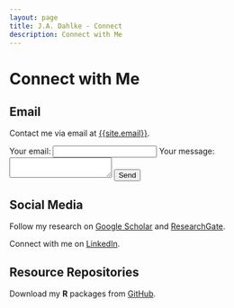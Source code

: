 ```yaml
---
layout: page
title: J.A. Dahlke - Connect
description: Connect with Me
---
```


# Connect with Me

## Email
Contact me via email at [{{site.email}}](mailto:{{site.email}}).

<form
  action="https://formspree.io/f/xzbndnbg"
  method="POST"
>
  <label>
    Your email:
    <input type="email" name="email">
  </label>
  <label>
    Your message:
    <textarea name="message"></textarea>
  </label>
  <!-- your other form fields go here -->
  <button type="submit">Send</button>
</form>

## Social Media
Follow my research on [Google Scholar](https://scholar.google.com/citations?user=9myyxFoAAAAJ&hl=en) and [ResearchGate](https://www.researchgate.net/profile/Jeffrey_Dahlke).

Connect with me on [LinkedIn](https://www.linkedin.com/in/jeffreydahlke/).

## Resource Repositories
Download my **R** packages from [GitHub](https://github.com/jadahlke).
